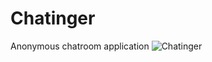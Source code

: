 # Chatinger
Anonymous chatroom application
![Chatinger](https://www.shareicon.net/data/128x128/2016/05/03/759247_message_512x512.png)
